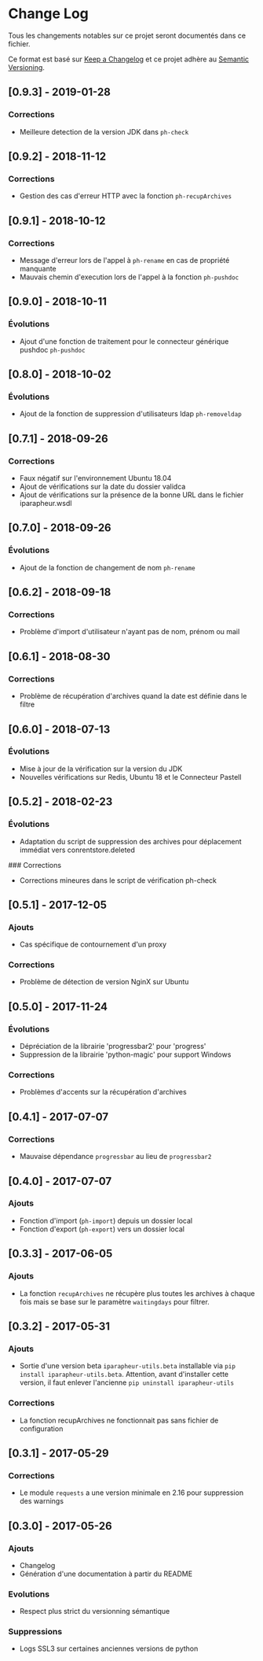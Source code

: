 # Change Log
Tous les changements notables sur ce projet seront documentés dans ce fichier.

Ce format est basé sur [Keep a Changelog](http://keepachangelog.com/)
et ce projet adhère au [Semantic Versioning](http://semver.org/).

## [0.9.3] - 2019-01-28

### Corrections
- Meilleure detection de la version JDK dans  `ph-check`

## [0.9.2] - 2018-11-12

### Corrections
- Gestion des cas d'erreur HTTP avec la fonction `ph-recupArchives`

## [0.9.1] - 2018-10-12

### Corrections
- Message d'erreur lors de l'appel à `ph-rename` en cas de propriété manquante
- Mauvais chemin d'execution lors de l'appel à la fonction `ph-pushdoc`

## [0.9.0] - 2018-10-11

### Évolutions

- Ajout d'une fonction de traitement pour le connecteur générique pushdoc `ph-pushdoc`

## [0.8.0] - 2018-10-02

### Évolutions

- Ajout de la fonction de suppression d'utilisateurs ldap `ph-removeldap`

## [0.7.1] - 2018-09-26

### Corrections

- Faux négatif sur l'environnement Ubuntu 18.04
- Ajout de vérifications sur la date du dossier validca
- Ajout de vérifications sur la présence de la bonne URL dans le fichier iparapheur.wsdl

## [0.7.0] - 2018-09-26

### Évolutions

- Ajout de la fonction de changement de nom `ph-rename`

## [0.6.2] - 2018-09-18

### Corrections

- Problème d'import d'utilisateur n'ayant pas de nom, prénom ou mail

## [0.6.1] - 2018-08-30

### Corrections

- Problème de récupération d'archives quand la date est définie dans le filtre

## [0.6.0] - 2018-07-13

### Évolutions

- Mise à jour de la vérification sur la version du JDK
- Nouvelles vérifications sur Redis, Ubuntu 18 et le Connecteur Pastell

## [0.5.2] - 2018-02-23

### Évolutions

- Adaptation du script de suppression des archives pour déplacement immédiat vers conrentstore.deleted

### Corrections

- Corrections mineures dans le script de vérification ph-check

## [0.5.1] - 2017-12-05

### Ajouts

- Cas spécifique de contournement d'un proxy

### Corrections

- Problème de détection de version NginX sur Ubuntu

## [0.5.0] - 2017-11-24

### Évolutions

- Dépréciation de la librairie 'progressbar2' pour 'progress'
- Suppression de la librairie 'python-magic' pour support Windows

### Corrections

- Problèmes d'accents sur la récupération d'archives

## [0.4.1] - 2017-07-07

### Corrections

- Mauvaise dépendance `progressbar` au lieu de `progressbar2`

## [0.4.0] - 2017-07-07

### Ajouts

- Fonction d'import (`ph-import`) depuis un dossier local
- Fonction  d'export (`ph-export`) vers un dossier local

## [0.3.3] - 2017-06-05

### Ajouts

- La fonction `recupArchives` ne récupère plus toutes les archives à 
chaque fois mais se base sur le paramètre `waitingdays` pour filtrer.

## [0.3.2] - 2017-05-31

### Ajouts

- Sortie d'une version beta `iparapheur-utils.beta` installable 
via `pip install iparapheur-utils.beta`. Attention, avant d'installer 
cette version, il faut enlever l'ancienne `pip uninstall iparapheur-utils`

### Corrections

- La fonction recupArchives ne fonctionnait pas sans fichier de configuration

## [0.3.1] - 2017-05-29

### Corrections

- Le module `requests` a une version minimale en 2.16 pour suppression des warnings

## [0.3.0] - 2017-05-26

### Ajouts

- Changelog
- Génération d'une documentation à partir du README

### Evolutions

- Respect plus strict du versionning sémantique

### Suppressions

- Logs SSL3 sur certaines anciennes versions de python

